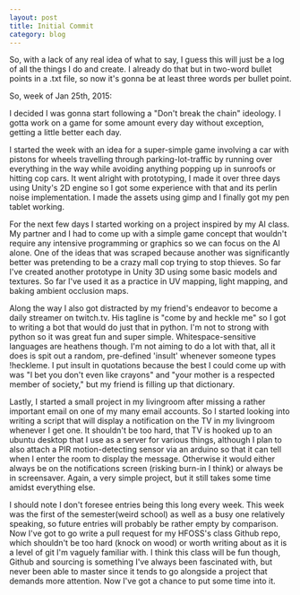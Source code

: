 ```yaml
---
layout: post
title: Initial Commit
category: blog
---
```

So, with a lack of any real idea of what to say, I guess this will just be a log of all the things I do and create. I already do that but in two-word bullet points in a .txt file, so now it's gonna be at least three words per bullet point.

<!--READMORE-->

So, week of Jan 25th, 2015:

I decided I was gonna start following a "Don't break the chain" ideology. I gotta work on a game for some amount every day without exception, getting a little better each day.

I started the week with an idea for a super-simple game involving a car with pistons for wheels travelling through parking-lot-traffic by running over everything in the way while avoiding anything popping up in sunroofs or hitting cop cars. It went alright with prototyping, I made it over three days using Unity's 2D engine so I got some experience with that and its perlin noise implementation. I made the assets using gimp and I finally got my pen tablet working.

For the next few days I started working on a project inspired by my AI class. My partner and I had to come up with a simple game concept that wouldn't require any intensive programming or graphics so we can focus on the AI alone. One of the ideas that was scraped because another was significantly better was pretending to be a crazy mall cop trying to stop thieves. So far I've created another prototype in Unity 3D using some basic models and textures. So far I've used it as a practice in UV mapping, light mapping, and baking ambient occlusion maps.

Along the way I also got distracted by my friend's endeavor to become a daily streamer on twitch.tv. His tagline is "come by and heckle me" so I got to writing a bot that would do just that in python. I'm not to strong with python so it was great fun and super simple. Whitespace-sensitive languages are heathens though. I'm not aiming to do a lot with that, all it does is spit out a random, pre-defined 'insult' whenever someone types !heckleme. I put insult in quotations because the best I could come up with was "I bet you don't even like crayons" and "your mother is a respected member of society," but my friend is filling up that dictionary.

Lastly, I started a small project in my livingroom after missing a rather important email on one of my many email accounts. So I started looking into writing a script that will display a notification on the TV in my livingroom whenever I get one. It shouldn't be too hard, that TV is hooked up to an ubuntu desktop that I use as a server for various things, although I plan to also attach a PIR motion-detecting sensor via an arduino so that it can tell when I enter the room to display the message. Otherwise it would either always be on the notifications screen (risking burn-in I think) or always be in screensaver. Again, a very simple project, but it still takes some time amidst everything else.

I should note I don't foresee entries being this long every week. This week was the first of the semester(weird school) as well as a busy one relatively speaking, so future entries will probably be rather empty by comparison. Now I've got to go write a pull request for my HFOSS's class Github repo, which shouldn't be too hard (knock on wood) or worth writing about as it is a level of git I'm vaguely familiar with. I think this class will be fun though, Github and sourcing is something I've always been fascinated with, but never been able to master since it tends to go alongside a project that demands more attention. Now I've got a chance to put some time into it.
